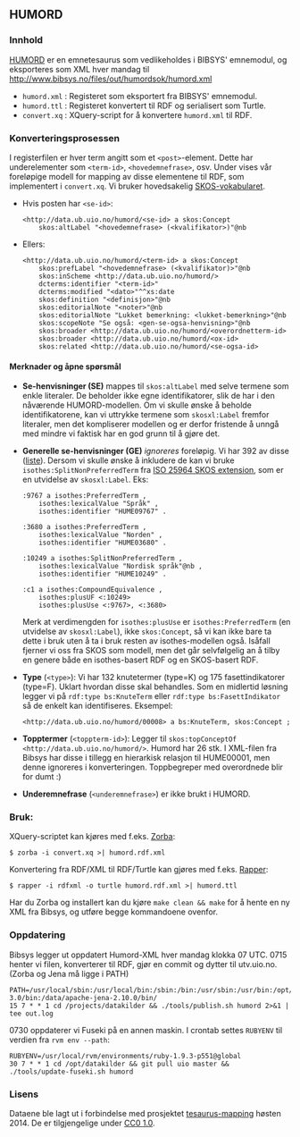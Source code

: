 ## HUMORD

### Innhold

[HUMORD](http://www.bibsys.no/files/out/humord/) er en emnetesaurus som
vedlikeholdes i BIBSYS' emnemodul, og eksporteres som XML hver mandag
til <http://www.bibsys.no/files/out/humordsok/humord.xml>

* `humord.xml` : Registeret som eksportert fra BIBSYS' emnemodul.
* `humord.ttl` : Registeret konvertert til RDF og serialisert som Turtle.
* `convert.xq` : XQuery-script for å konvertere `humord.xml` til RDF.

### Konverteringsprosessen

I registerfilen er hver term angitt som et `<post>`-element. Dette har
underelementer som `<term-id>`, `<hovedemnefrase>`, osv. Under vises
vår foreløpige modell for mapping av disse elementene til RDF, som
implementert i `convert.xq`. Vi bruker hovedsakelig
[SKOS-vokabularet](http://www.w3.org/2004/02/skos/core.html).


- Hvis posten har `<se-id>`:
  ```turtle
  <http://data.ub.uio.no/humord/<se-id> a skos:Concept
      skos:altLabel "<hovedemnefrase> (<kvalifikator>)"@nb
  ```

- Ellers:
  ```turtle
  <http://data.ub.uio.no/humord/<term-id> a skos:Concept
      skos:prefLabel "<hovedemnefrase> (<kvalifikator)>"@nb
      skos:inScheme <http://data.ub.uio.no/humord/>
      dcterms:identifier "<term-id>"
      dcterms:modified "<dato>"^^xs:date
      skos:definition "<definisjon>"@nb
      skos:editorialNote "<noter>"@nb
      skos:editorialNote "Lukket bemerkning: <lukket-bemerkning>"@nb
      skos:scopeNote "Se også: <gen-se-ogsa-henvisning>"@nb
      skos:broader <http://data.ub.uio.no/humord/<overordnetterm-id>
      skos:broader <http://data.ub.uio.no/humord/<ox-id>
      skos:related <http://data.ub.uio.no/humord/<se-ogsa-id>
  ```



#### Merknader og åpne spørsmål

* **Se-henvisninger (SE)** mappes til `skos:altLabel` med selve termene som enkle
  literaler. De beholder ikke egne identifikatorer, slik de har i den nåværende
  HUMORD-modellen. Om vi skulle ønske å beholde identifikatorene, kan vi
  uttrykke termene som `skosxl:Label` fremfor literaler, men det kompliserer
  modellen og er derfor fristende å unngå med mindre vi faktisk har en god
  grunn til å gjøre det.

* **Generelle se-henvisninger (GE)** *ignoreres* foreløpig. Vi har 392 av disse
  ([liste](https://gist.github.com/danmichaelo/bb9c23fe266da8850d90)).
  Dersom vi skulle ønske å inkludere de kan vi bruke
  `isothes:SplitNonPreferredTerm` fra [ISO 25964 SKOS extension](http://lov.okfn.org/dataset/lov/details/vocabulary_iso-thes.html),
  som er en utvidelse av `skosxl:Label`. Eks:

  ```turtle
  :9767 a isothes:PreferredTerm ,
      isothes:lexicalValue "Språk" ,
      isothes:identifier "HUME09767" .

  :3680 a isothes:PreferredTerm ,
      isothes:lexicalValue "Norden" ,
      isothes:identifier "HUME03680" .

  :10249 a isothes:SplitNonPreferredTerm ,
      isothes:lexicalValue "Nordisk språk"@nb ,
      isothes:identifier "HUME10249" .

  :c1 a isothes:CompoundEquivalence ,
      isothes:plusUF <:10249>
      isothes:plusUse <:9767>, <:3680>
  ```
  Merk at verdimengden for `isothes:plusUse` er `isothes:PreferredTerm`
  (en utvidelse av `skosxl:Label`), ikke `skos:Concept`, så vi kan ikke bare
  ta dette i bruk uten å ta i bruk resten av isothes-modellen også. Isåfall
  fjerner vi oss fra SKOS som modell, men det går selvfølgelig an å tilby en
  genere både en isothes-basert RDF og en SKOS-basert RDF.

* **Type** (`<type>`): Vi har 132 knutetermer (type=K) og 175 fasettindikatorer (type=F).
  Uklart hvordan disse skal behandles. Som en midlertid løsning legger vi på
  `rdf:type bs:KnuteTerm` eller `rdf:type bs:FasettIndikator` så de enkelt kan identifiseres.
  Eksempel:
  ```turtle
  <http://data.ub.uio.no/humord/00008> a bs:KnuteTerm, skos:Concept ;
  ```

* **Topptermer** (`<toppterm-id>`): Legger til `skos:topConceptOf <http://data.ub.uio.no/humord/>`.
 Humord har 26 stk. I XML-filen fra Bibsys har disse i tillegg en hierarkisk relasjon til HUME00001, men denne ignoreres i konverteringen. Toppbegreper med overordnede blir for dumt :)

* **Underemnefrase** (`<underemnefrase>`) er ikke brukt i HUMORD.

### Bruk:

XQuery-scriptet kan kjøres med f.eks. [Zorba](http://www.zorba.io/):

    $ zorba -i convert.xq >| humord.rdf.xml

Konvertering fra RDF/XML til RDF/Turtle kan gjøres med f.eks.
[Rapper](http://librdf.org/raptor/rapper.html):

    $ rapper -i rdfxml -o turtle humord.rdf.xml >| humord.ttl

Har du Zorba og installert kan du kjøre `make clean && make` for å hente
en ny XML fra Bibsys, og utføre begge kommandoene ovenfor.

### Oppdatering

Bibsys legger ut oppdatert Humord-XML hver mandag klokka 07 UTC.
0715 henter vi filen, konverterer til RDF, gjør en commit og dytter til utv.uio.no.
(Zorba og Jena må ligge i PATH)

    PATH=/usr/local/sbin:/usr/local/bin:/sbin:/bin:/usr/sbin:/usr/bin:/opt/zorba-3.0/bin:/data/apache-jena-2.10.0/bin/
    15 7 * * 1 cd /projects/datakilder && ./tools/publish.sh humord 2>&1 | tee out.log

0730 oppdaterer vi Fuseki på en annen maskin. I crontab settes `RUBYENV` til verdien
fra `rvm env --path`:

    RUBYENV=/usr/local/rvm/environments/ruby-1.9.3-p551@global
    30 7 * * 1 cd /opt/datakilder && git pull uio master && ./tools/update-fuseki.sh humord

### Lisens

Dataene ble lagt ut i forbindelse med prosjektet
[tesaurus-mapping](http://www.ub.uio.no/om/prosjekter/tesaurus/)
høsten 2014.
De er tilgjengelige under [CC0 1.0](//creativecommons.org/publicdomain/zero/1.0/deed.no).
